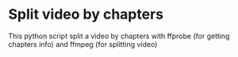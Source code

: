 # Split video by chapters
This python script split a video by chapters with ffprobe (for getting chapters info) and ffmpeg (for splitting video)
